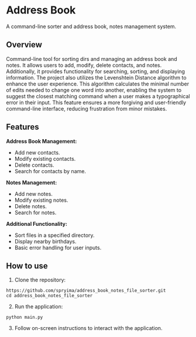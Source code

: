 # Address Book

A command-line sorter and address book, notes management system.

## Overview

Command-line tool for sorting dirs and managing an address book and notes. It allows users to add, modify, delete contacts, and notes. Additionally, it provides functionality for searching, sorting, and displaying information. The project also utilizes the Levenshtein Distance algorithm to enhance the user experience. This algorithm calculates the minimal number of edits needed to change one word into another, enabling the system to suggest the closest matching command when a user makes a typographical error in their input. This feature ensures a more forgiving and user-friendly command-line interface, reducing frustration from minor mistakes.

## Features

**Address Book Management:**

* Add new contacts.
* Modify existing contacts.
* Delete contacts.
* Search for contacts by name.

**Notes Management:**

* Add new notes.
* Modify existing notes.
* Delete notes.
* Search for notes.

**Additional Functionality:**

* Sort files in a specified directory.
* Display nearby birthdays.
* Basic error handling for user inputs.

## How to use

1. Clone the repository:
```
https://github.com/spryima/address_book_notes_file_sorter.git
cd address_book_notes_file_sorter
```
2. Run the application:
```
python main.py
```
3. Follow on-screen instructions to interact with the application.



